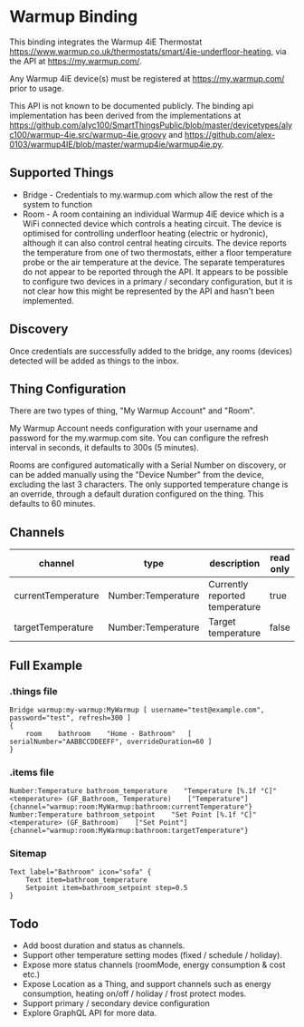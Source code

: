 # Warmup Binding

This binding integrates the Warmup 4iE Thermostat https://www.warmup.co.uk/thermostats/smart/4ie-underfloor-heating, via the API at https://my.warmup.com/.

Any Warmup 4iE device(s) must be registered at https://my.warmup.com/ prior to usage.

This API is not known to be documented publicly. The binding api implementation has been derived from the implementations at https://github.com/alyc100/SmartThingsPublic/blob/master/devicetypes/alyc100/warmup-4ie.src/warmup-4ie.groovy and https://github.com/alex-0103/warmup4IE/blob/master/warmup4ie/warmup4ie.py. 

## Supported Things

* Bridge - Credentials to my.warmup.com which allow the rest of the system to function
* Room - A room containing an individual Warmup 4iE device which is a WiFi connected device which controls a heating circuit. 
The device is optimised for controlling underfloor heating (electric or hydronic), although it can also control central heating circuits.
The device reports the temperature from one of two thermostats, either a floor temperature probe or the air temperature at the device.
The separate temperatures do not appear to be reported through the API. It appears to be possible to configure two devices in a primary / secondary configuration, but it is not clear how this might be represented by the API and hasn't been implemented.

## Discovery

Once credentials are successfully added to the bridge, any rooms (devices) detected will be added as things to the inbox.

## Thing Configuration

There are two types of thing, "My Warmup Account" and "Room".

My Warmup Account needs configuration with your username and password for the my.warmup.com site. You can configure the refresh interval in seconds, it defaults to 300s (5 minutes).

Rooms are configured automatically with a Serial Number on discovery, or can be added manually using the "Device Number" from the device, excluding the last 3 characters. The only supported temperature change is an override, through a default duration configured on the thing. This defaults to 60 minutes.

## Channels

| channel  | type   | description                  | read only |
| --------- | -------- | ------------------------------ | ----------- |
| currentTemperature | Number:Temperature | Currently reported temperature | true |
| targetTemperature | Number:Temperature | Target temperature | false |

## Full Example

### .things file

```
Bridge warmup:my-warmup:MyWarmup [ username="test@example.com", password="test", refresh=300 ]
{
    room    bathroom    "Home - Bathroom"   [ serialNumber="AABBCCDDEEFF", overrideDuration=60 ]
}
```

### .items file

```
Number:Temperature bathroom_temperature    "Temperature [%.1f °C]" <temperature> (GF_Bathroom, Temperature)    ["Temperature"] {channel="warmup:room:MyWarmup:bathroom:currentTemperature"}
Number:Temperature bathroom_setpoint    "Set Point [%.1f °C]" <temperature> (GF_Bathroom)    ["Set Point"] {channel="warmup:room:MyWarmup:bathroom:targetTemperature"}
```

### Sitemap

```
Text label="Bathroom" icon="sofa" {
    Text item=bathroom_temperature
    Setpoint item=bathroom_setpoint step=0.5
}
```

## Todo

- Add boost duration and status as channels.
- Support other temperature setting modes (fixed / schedule / holiday).
- Expose more status channels (roomMode, energy consumption & cost etc.)
- Expose Location as a Thing, and support channels such as energy consumption, heating on/off / holiday / frost protect modes.
- Support primary / secondary device configuration
- Explore GraphQL API for more data.